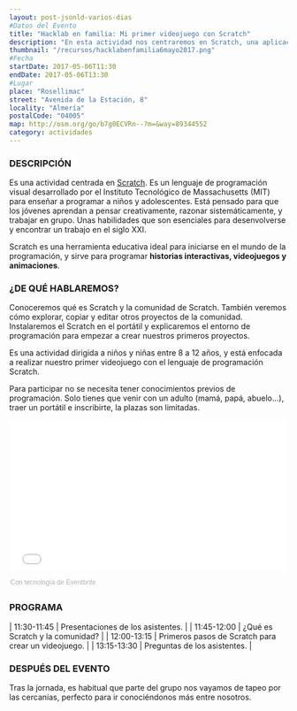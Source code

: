 ```yaml
---
layout: post-jsonld-varios-dias
#Datos del Evento
title: "Hacklab en familia: Mi primer videojuego con Scratch"
description: "En esta actividad nos centraremos en Scratch, una aplicación con un atractivo entorno gráfico para introducirse en el mundo de la programación desde cero"
thumbnail: "/recursos/hacklabenfamilia6mayo2017.png"
#Fecha
startDate: 2017-05-06T11:30
endDate: 2017-05-06T13:30
#Lugar
place: "Rosellimac"
street: "Avenida de la Estación, 8"
locality: "Almería"
postalCode: "04005"
map: http://osm.org/go/b7g0ECVRn--?m=&way=89344552
category: actividades
---
```


### DESCRIPCIÓN

Es una actividad centrada en [Scratch](https://scratch.mit.edu/). Es un lenguaje de programación visual desarrollado por el Instituto Tecnológico de Massachusetts (MIT) para enseñar a programar a niños y adolescentes. Está pensado para que los jóvenes aprendan a pensar creativamente, razonar sistemáticamente, y trabajar en grupo. Unas habilidades que son esenciales para desenvolverse y encontrar un trabajo en el siglo XXI.


Scratch es una herramienta educativa ideal para iniciarse en el mundo de la programación, y sirve para programar **historias interactivas, videojuegos y animaciones**.


### ¿DE QUÉ HABLAREMOS?

Conoceremos qué es Scratch y la comunidad de Scratch. También veremos cómo explorar, copiar y editar otros proyectos de la comunidad. Instalaremos el Scratch en el portátil y explicaremos el entorno de programación para empezar a crear nuestros primeros proyectos.

Es una actividad dirigida a niños y niñas entre 8 a 12 años, y está enfocada a realizar nuestro primer videojuego con el lenguaje de programación Scratch.

Para participar no se necesita tener conocimientos previos de programación. Solo tienes que venir con un adulto (mamá, papá, abuelo...), traer un portátil e inscribirte, la plazas son limitadas.

<div style="width:100%; text-align:left;"><iframe src="//eventbrite.es/tickets-external?eid=34191973112&ref=etckt" frameborder="0" height="275" width="100%" vspace="0" hspace="0" marginheight="5" marginwidth="5" scrolling="auto" allowtransparency="true"></iframe><div style="font-family:Helvetica, Arial; font-size:12px; padding:10px 0 5px; margin:2px; width:100%; text-align:left;" ><a class="powered-by-eb" style="color: #ADB0B6; text-decoration: none;" target="_blank" href="http://www.eventbrite.es/">Con tecnología de Eventbrite</a></div></div>

### PROGRAMA

 | 11:30-11:45 | Presentaciones de los asistentes. |
 | 11:45-12:00 | ¿Qué es Scratch y la comunidad? |
 | 12:00-13:15 | Primeros pasos de Scratch para crear un videojuego. |
 | 13:15-13:30 | Preguntas de los asistentes. |

### DESPUÉS DEL EVENTO

Tras la jornada, es habitual que parte del grupo nos vayamos de tapeo por las cercanías, perfecto para ir conociéndonos más entre nosotros.

